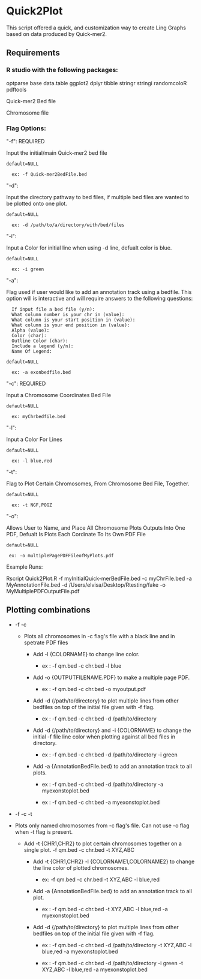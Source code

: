 # Quick2Plot

This script offered a quick, and customization way to create Ling Graphs based on data produced by Quick-mer2.

## Requirements

### R studio with the following packages:

optparse
base
data.table
ggplot2
dplyr
tibble
stringr
stringi
randomcoloR
pdftools

Quick-mer2 Bed file

Chromosome file

### Flag Options:

"-f": REQUIRED

  Input the initial/main Quick-mer2 bed file
  
    default=NULL
    
      ex: -f Quick-mer2BedFile.bed

    
"-d": 

  Input the directory pathway to bed files, if multiple bed files are wanted to be plotted onto one plot.
    
    default=NULL
    
      ex: -d /path/to/a/directory/with/bed/files
      
"-i":

  Input a Color for initial line when using -d line, defualt color is blue.
  
    default=NULL
    
      ex: -i green
    
"-a": 

  Flag used if user would like to add an annotation track using a bedfile. This option will is interactive and will require answers to the following questions:
    
      If input file a bed file (y/n):
      What column number is your chr in (value): 
      What column is your start position in (value): 
      What column is your end position in (value): 
      Alpha (value): 
      Color (char): 
      Outline Color (char): 
      Include a legend (y/n):
      Name Of Legend: 
    
    default=NULL
      
      ex: -a exonbedfile.bed
    
"-c": REQUIRED

  Input a Chromosome Coordinates Bed File
    
    default=NULL
    
      ex: myChrbedfile.bed
  
    
"-l":

  Input a Color For Lines 
    
    default=NULL
    
      ex: -l blue,red

"-t":

  Flag to Plot Certain Chromosomes, From Chromosome Bed File, Together.
    
    default=NULL
    
      ex: -t NGF,POGZ

"-o":

  
  Allows User to Name, and Place All Chromosome Plots Outputs Into One PDF, Defualt Is Plots Each Cordinate To Its Own PDF File
  
    default=NULL
     
     ex: -o multiplePagePDFFileofMyPlots.pdf
    
    
Example Runs:

  Rscript Quick2Plot.R -f myInitialQuick-merBedFile.bed -c myChrFile.bed -a MyAnnotationFile.bed  -d /Users/elvisa/Desktop/Rtesting/fake -o MyMultiplePDFOutputFile.pdf
  
  
 ## Plotting combinations
 
  * -f -c

    * Plots all chromosomes in -c flag's file with a black line and in spetrate PDF files
      
      * Add -l {COLORNAME} to change line color. 
       
        * ex : -f qm.bed -c chr.bed -l blue
      
      * Add -o {OUTPUTFILENAME.PDF} to make a multiple page PDF. 
       
        * ex : -f qm.bed -c chr.bed -o myoutput.pdf 
      
      * Add -d {/path/to/directory} to plot multiple lines from other bedfiles on top of the initial file given with -f flag.  
        
        * ex : -f qm.bed -c chr.bed -d /path/to/directory
      
      * Add -d {/path/to/directory} and -i {COLORNAME} to change the initial -f file line color when plotting against all bed files in directory. 
        
          * ex :  -f qm.bed -c chr.bed -d /path/to/directory -i green

       * Add -a {AnnotationBedFile.bed} to add an annotation track to all plots. 
      
          * ex : -f qm.bed -c chr.bed -d /path/to/directory -a myexonstoplot.bed
          
          * ex : -f qm.bed -c chr.bed -a myexonstoplot.bed 


  * -f -c -t 
   
   * Plots only named chromosomes from -c flag's file. Can not use -o flag when -t flag is present.

      * Add -t {CHR1,CHR2} to plot certain chromosomes together on a single plot. -f qm.bed -c chr.bed -t XYZ,ABC
      
        * Add -t {CHR1,CHR2} -l {COLORNAME1,COLORNAME2} to change the line color of plotted chromosomes. 
        
          *  ex: -f qm.bed -c chr.bed -t XYZ,ABC -l blue,red

        * Add -a {AnnotationBedFile.bed} to add an annotation track to all plot. 
      
          * ex : -f qm.bed -c chr.bed -t XYZ,ABC -l blue,red -a myexonstoplot.bed 
      
        * Add -d {/path/to/directory} to plot multiple lines from other bedfiles on top of the initial file given with -f flag.  
        
          * ex : -f qm.bed -c chr.bed -d /path/to/directory -t XYZ,ABC -l blue,red -a myexonstoplot.bed 
          
          * ex : -f qm.bed -c chr.bed -d /path/to/directory -i green -t XYZ,ABC -l blue,red -a myexonstoplot.bed 
   
      


  


  
